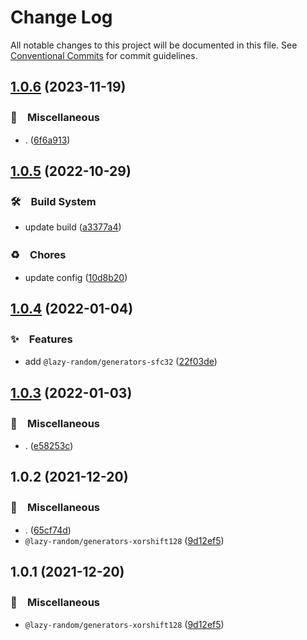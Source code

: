 # Change Log

All notable changes to this project will be documented in this file.
See [Conventional Commits](https://conventionalcommits.org) for commit guidelines.

## [1.0.6](https://github.com/bluelovers/ws-random/compare/@lazy-random/generators-xorshift128@1.0.5...@lazy-random/generators-xorshift128@1.0.6) (2023-11-19)



### 🔖　Miscellaneous

* . ([6f6a913](https://github.com/bluelovers/ws-random/commit/6f6a9134e94200862ac5956980cf7046fd9aadac))



## [1.0.5](https://github.com/bluelovers/ws-random/compare/@lazy-random/generators-xorshift128@1.0.4...@lazy-random/generators-xorshift128@1.0.5) (2022-10-29)



### 🛠　Build System

* update build ([a3377a4](https://github.com/bluelovers/ws-random/commit/a3377a45f6e3895378d1b633d02a501464836ea1))


### ♻️　Chores

* update config ([10d8b20](https://github.com/bluelovers/ws-random/commit/10d8b20d2ebc76491ac971bf8b9280f66285e056))



## [1.0.4](https://github.com/bluelovers/ws-random/compare/@lazy-random/generators-xorshift128@1.0.3...@lazy-random/generators-xorshift128@1.0.4) (2022-01-04)


### ✨　Features

* add `@lazy-random/generators-sfc32` ([22f03de](https://github.com/bluelovers/ws-random/commit/22f03de92ba1dc7f165db4c0a94524a386214dbd))





## [1.0.3](https://github.com/bluelovers/ws-random/compare/@lazy-random/generators-xorshift128@1.0.2...@lazy-random/generators-xorshift128@1.0.3) (2022-01-03)


### 🔖　Miscellaneous

* . ([e58253c](https://github.com/bluelovers/ws-random/commit/e58253c60984cc3947069ea4ae2eb1924cd2940e))





## 1.0.2 (2021-12-20)


### 🔖　Miscellaneous

* . ([65cf74d](https://github.com/bluelovers/ws-random/commit/65cf74d7a39b1399cff63dd748ea79d8c0fb9a85))
* `@lazy-random/generators-xorshift128` ([9d12ef5](https://github.com/bluelovers/ws-random/commit/9d12ef5ed630ba1ba145805ddeba083c62be5964))





## 1.0.1 (2021-12-20)


### 🔖　Miscellaneous

* `@lazy-random/generators-xorshift128` ([9d12ef5](https://github.com/bluelovers/ws-random/commit/9d12ef5ed630ba1ba145805ddeba083c62be5964))
